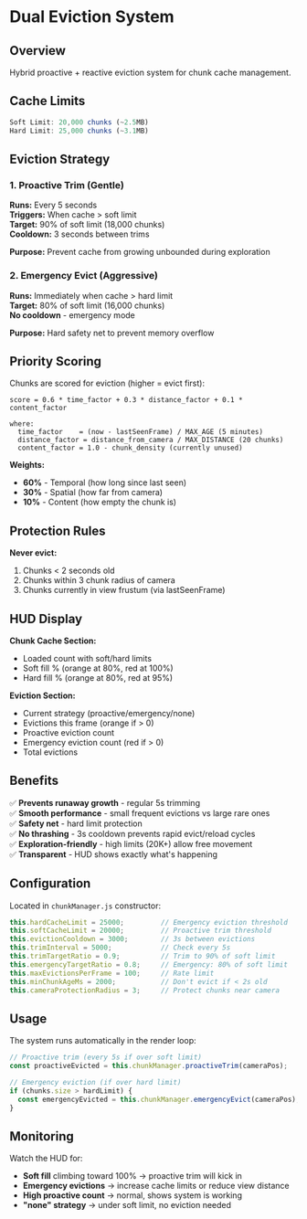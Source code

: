 # Dual Eviction System

## Overview
Hybrid proactive + reactive eviction system for chunk cache management.

## Cache Limits
```javascript
Soft Limit: 20,000 chunks (~2.5MB)
Hard Limit: 25,000 chunks (~3.1MB)
```

## Eviction Strategy

### 1. Proactive Trim (Gentle)
**Runs:** Every 5 seconds  
**Triggers:** When cache > soft limit  
**Target:** 90% of soft limit (18,000 chunks)  
**Cooldown:** 3 seconds between trims  

**Purpose:** Prevent cache from growing unbounded during exploration

### 2. Emergency Evict (Aggressive)
**Runs:** Immediately when cache > hard limit  
**Target:** 80% of soft limit (16,000 chunks)  
**No cooldown** - emergency mode

**Purpose:** Hard safety net to prevent memory overflow

## Priority Scoring
Chunks are scored for eviction (higher = evict first):

```
score = 0.6 * time_factor + 0.3 * distance_factor + 0.1 * content_factor

where:
  time_factor    = (now - lastSeenFrame) / MAX_AGE (5 minutes)
  distance_factor = distance_from_camera / MAX_DISTANCE (20 chunks)
  content_factor = 1.0 - chunk_density (currently unused)
```

**Weights:**
- **60%** - Temporal (how long since last seen)
- **30%** - Spatial (how far from camera)
- **10%** - Content (how empty the chunk is)

## Protection Rules

**Never evict:**
1. Chunks < 2 seconds old
2. Chunks within 3 chunk radius of camera
3. Chunks currently in view frustum (via lastSeenFrame)

## HUD Display

**Chunk Cache Section:**
- Loaded count with soft/hard limits
- Soft fill % (orange at 80%, red at 100%)
- Hard fill % (orange at 80%, red at 95%)

**Eviction Section:**
- Current strategy (proactive/emergency/none)
- Evictions this frame (orange if > 0)
- Proactive eviction count
- Emergency eviction count (red if > 0)
- Total evictions

## Benefits

✅ **Prevents runaway growth** - regular 5s trimming  
✅ **Smooth performance** - small frequent evictions vs large rare ones  
✅ **Safety net** - hard limit protection  
✅ **No thrashing** - 3s cooldown prevents rapid evict/reload cycles  
✅ **Exploration-friendly** - high limits (20K+) allow free movement  
✅ **Transparent** - HUD shows exactly what's happening

## Configuration

Located in `chunkManager.js` constructor:

```javascript
this.hardCacheLimit = 25000;         // Emergency eviction threshold
this.softCacheLimit = 20000;         // Proactive trim threshold
this.evictionCooldown = 3000;        // 3s between evictions
this.trimInterval = 5000;            // Check every 5s
this.trimTargetRatio = 0.9;          // Trim to 90% of soft limit
this.emergencyTargetRatio = 0.8;     // Emergency: 80% of soft limit
this.maxEvictionsPerFrame = 100;     // Rate limit
this.minChunkAgeMs = 2000;           // Don't evict if < 2s old
this.cameraProtectionRadius = 3;     // Protect chunks near camera
```

## Usage

The system runs automatically in the render loop:

```javascript
// Proactive trim (every 5s if over soft limit)
const proactiveEvicted = this.chunkManager.proactiveTrim(cameraPos);

// Emergency eviction (if over hard limit)
if (chunks.size > hardLimit) {
  const emergencyEvicted = this.chunkManager.emergencyEvict(cameraPos);
}
```

## Monitoring

Watch the HUD for:
- **Soft fill** climbing toward 100% → proactive trim will kick in
- **Emergency evictions** → increase cache limits or reduce view distance
- **High proactive count** → normal, shows system is working
- **"none" strategy** → under soft limit, no eviction needed
